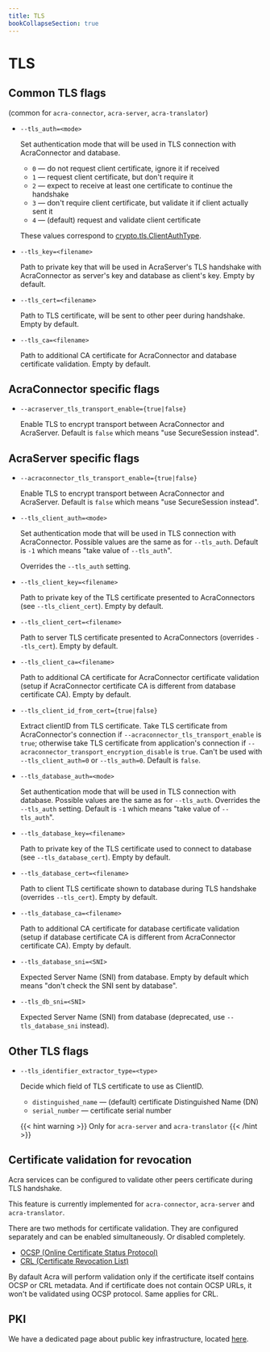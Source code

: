 ```yaml
---
title: TLS
bookCollapseSection: true
---
```


# TLS

## Common TLS flags

(common for `acra-connector`, `acra-server`, `acra-translator`)

* `--tls_auth=<mode>`

  Set authentication mode that will be used in TLS connection with AcraConnector and database.

  * `0` — do not request client certificate, ignore it if received
  * `1` — request client certificate, but don't require it
  * `2` — expect to receive at least one certificate to continue the handshake
  * `3` — don't require client certificate, but validate it if client actually sent it
  * `4` — (default) request and validate client certificate

  These values correspond to [crypto.tls.ClientAuthType](https://golang.org/pkg/crypto/tls/#ClientAuthType).

* `--tls_key=<filename>`

  Path to private key that will be used in AcraServer's TLS handshake
  with AcraConnector as server's key and database as client's key.
  Empty by default.

* `--tls_cert=<filename>`

  Path to TLS certificate, will be sent to other peer during handshake.
  Empty by default.

* `--tls_ca=<filename>`

  Path to additional CA certificate for AcraConnector and database certificate validation.
  Empty by default.

## AcraConnector specific flags

* `--acraserver_tls_transport_enable={true|false}`

  Enable TLS to encrypt transport between AcraConnector and AcraServer.
  Default is `false` which means "use SecureSession instead".

## AcraServer specific flags

* `--acraconnector_tls_transport_enable={true|false}`

  Enable TLS to encrypt transport between AcraConnector and AcraServer.
  Default is `false` which means "use SecureSession instead".

* `--tls_client_auth=<mode>`

  Set authentication mode that will be used in TLS connection with AcraConnector.
  Possible values are the same as for `--tls_auth`.
  Default is `-1` which means "take value of `--tls_auth`".

  Overrides the `--tls_auth` setting.

* `--tls_client_key=<filename>`

  Path to private key of the TLS certificate presented to AcraConnectors (see `--tls_client_cert`).
  Empty by default.

* `--tls_client_cert=<filename>`

  Path to server TLS certificate presented to AcraConnectors (overrides `--tls_cert`).
  Empty by default.

* `--tls_client_ca=<filename>`

  Path to additional CA certificate for AcraConnector certificate validation (setup if AcraConnector certificate CA is different from database certificate CA).
  Empty by default.

* `--tls_client_id_from_cert={true|false}`

  Extract clientID from TLS certificate.
  Take TLS certificate from AcraConnector's connection if `--acraconnector_tls_transport_enable` is `true`;
  otherwise take TLS certificate from application's connection if `--acraconnector_transport_encryption_disable` is `true`.
  Can't be used with `--tls_client_auth=0` or `--tls_auth=0`.
  Default is `false`.

* `--tls_database_auth=<mode>`

  Set authentication mode that will be used in TLS connection with database.
  Possible values are the same as for `--tls_auth`.
  Overrides the `--tls_auth` setting.
  Default is `-1` which means "take value of `--tls_auth`".

* `--tls_database_key=<filename>`

  Path to private key of the TLS certificate used to connect to database (see `--tls_database_cert`).
  Empty by default.

* `--tls_database_cert=<filename>`

  Path to client TLS certificate shown to database during TLS handshake (overrides `--tls_cert`).
  Empty by default.

* `--tls_database_ca=<filename>`

  Path to additional CA certificate for database certificate validation
  (setup if database certificate CA is different from AcraConnector certificate CA).
  Empty by default.

* `--tls_database_sni=<SNI>`

  Expected Server Name (SNI) from database.
  Empty by default which means "don't check the SNI sent by database".

* `--tls_db_sni=<SNI>`

  Expected Server Name (SNI) from database (deprecated, use `--tls_database_sni` instead).

## Other TLS flags

* `--tls_identifier_extractor_type=<type>`

  Decide which field of TLS certificate to use as ClientID.

  * `distinguished_name` — (default) certificate Distinguished Name (DN)
  * `serial_number` — certificate serial number

  {{< hint warning >}}
  Only for `acra-server` and `acra-translator`
  {{< /hint >}}

## Certificate validation for revocation

Acra services can be configured to validate other peers certificate during TLS handshake.

This feature is currently implemented for `acra-connector`, `acra-server` and `acra-translator`.

There are two methods for certificate validation.
They are configured separately and can be enabled simultaneously.
Or disabled completely.
* [OCSP (Online Certificate Status Protocol)](ocsp)
* [CRL (Certificate Revocation List)](crl)

By dafault Acra will perform validation only if the certificate itself contains OCSP or CRL metadata.
And if certificate does not contain OCSP URLs, it won't be validated using OCSP protocol. Same applies for CRL.

## PKI

We have a dedicated page about public key infrastructure, located [here](/acra-in-depth/security-design/pki).
